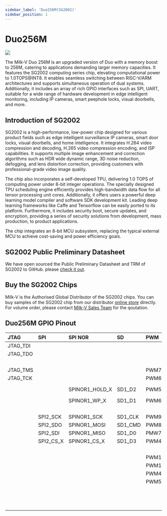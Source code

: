 ```yaml
---
sidebar_label: 'Duo256M(SG2002)'
sidebar_position: 1
---
```


# Duo256M

 <Image src='/docs/duo/duo256m-overview-v1.0.webp' maxWidth='70%' align='center' />

The Milk-V Duo 256M is an upgraded version of Duo with a memory boost to 256M, catering to applications demanding larger memory capacities. It features the SG2002 computing series chip, elevating computational power to 1.0TOPS@INT8. It enables seamless switching between RISC-V/ARM architectures and supports simultaneous operation of dual systems. Additionally, it includes an array of rich GPIO interfaces such as SPI, UART, suitable for a wide range of hardware development in edge intelligent monitoring, including IP cameras, smart peephole locks, visual doorbells, and more.

## Introduction of SG2002

SG2002 is a high-performance, low-power chip designed for various product fields such as edge intelligent surveillance IP cameras, smart door locks, visual doorbells, and home intelligence. It integrates H.264 video compression and decoding, H.265 video compression encoding, and ISP capabilities. It supports multiple image enhancement and correction algorithms such as HDR wide dynamic range, 3D noise reduction, defogging, and lens distortion correction, providing customers with professional-grade video image quality.

The chip also incorporates a self-developed TPU, delivering 1.0 TOPS of computing power under 8-bit integer operations. The specially designed TPU scheduling engine efficiently provides high-bandwidth data flow for all tensor processing unit cores. Additionally, it offers users a powerful deep learning model compiler and software SDK development kit. Leading deep learning frameworks like Caffe and Tensorflow can be easily ported to its platform. Furthermore, it includes security boot, secure updates, and encryption, providing a series of security solutions from development, mass production, to product applications.

The chip integrates an 8-bit MCU subsystem, replacing the typical external MCU to achieve cost-saving and power efficiency goals.

## SG2002 Public Preliminary Datasheet

We have open sourced the Public Preliminary Datasheet and TRM of SG2002 to GitHub. please [check it out](https://github.com/milkv-duo/duo-files/tree/main/duo-256M/datasheet).

## Buy the SG2002 Chips

Milk-V is the Authorised Global Distributor of the SG2002 chips. You can buy samples of the SG2002 chip from our distributor [online store](https://arace.tech/products/sophon-cv1800b-5pcs) directly. For volume order, please contact [Milk-V Sales Team](mailto:sales@milkv.io) for the qoutation.

## Duo256M GPIO Pinout

<div className='gpio_style'>

| **JTAG** | **SPI**   | **SPI NOR**    | **SD**  | **PWM** | **I2C**  | **UART**   | **NAME** | **PIN**                         | **PIN**                          | **NAME**    | **ADC**    | **SPI NOR**   | **SPI NAND** | **EMMC**  |
|:---------|:----------|:---------------|:--------|:--------|:---------|:-----------|---------:|:-------------------------------:|:--------------------------------:|:------------|:-----------|:--------------|:-------------|:----------|
| JTAG_TDI |           |                |         |         |          | UART1/2_TX | GP0      | <div className='green'>1</div>  | <div className='red'>40</div>    | VBUS        |            |               |              |           |
| JTAG_TDO |           |                |         |         |          | UART1/2_RX | GP1      | <div className='green'>2</div>  | <div className='red'>39</div>    | VSYS        |            |               |              |           |
|          |           |                |         |         |          |            | GND      | <div className='black'>3</div>  | <div className='black'>38</div>  | GND         |            |               |              |           |
| JTAG_TMS |           |                |         | PWM7    |          | UART1_TX   | GP2      | <div className='green'>4</div>  | <div className='orange'>37</div> | 3V3_EN      |            |               |              |           |
| JTAG_TCK |           |                |         | PWM6    |          | UART1_RX   | GP3      | <div className='green'>5</div>  | <div className='green'>36</div>  | 3V3(OUT)    |            |               |              |           |
|          |           | SPINOR1_HOLD_X | SD1_D2  | PWM5    | I2C1_SCL | UART2/3_TX | GP4      | <div className='green'>6</div>  | <div className='gray'>35</div>   | Boot Switch |            |               |              |           |
|          |           | SPINOR1_WP_X   | SD1_D1  | PWM6    | I2C1_SDA | UART2/3_RX | GP5      | <div className='green'>7</div>  | <div className='gray'>34</div>   | Audio Out   |            |               |              |           |
|          |           |                |         |         |          |            | GND      | <div className='black'>8</div>  | <div className='black'>33</div>  | GND         |            |               |              |           |
|          | SPI2_SCK  | SPINOR1_SCK    | SD1_CLK | PWM9    | I2C3_SDA |            | GP6      | <div className='green'>9</div>  | <div className='green'>32</div>  | GP27        | ADC2(1.8V) |               |              |           |
|          | SPI2_SDO  | SPINOR1_MOSI   | SD1_CMD | PWM8    | I2C3_SCL |            | GP7      | <div className='green'>10</div> | <div className='green'>31</div>  | GP26        | ADC1(1.8V) |               |              |           |
|          | SPI2_SDI  | SPINOR1_MISO   | SD1_D0  | PMW7    | I2C1_SDA | UART3_RTS  | GP8      | <div className='green'>11</div> | <div className='orange'>30</div> | RUN         |            |               |              |           |
|          | SPI2_CS_X | SPINOR1_CS_X   | SD1_D3  | PWM4    | I2C1_SCL | UART3_CTS  | GP9      | <div className='green'>12</div> | <div className='green'>29</div>  | GP22        |            |               |              |           |
|          |           |                |         |         |          |            | GND      | <div className='black'>13</div> | <div className='black'>28</div>  | GND         |            |               |              |           |
|          |           |                |         | PWM10   | I2C2_SDA |            | GP10     | <div className='green'>14</div> | <div className='green'>27</div>  | GP21        |            | SPINOR_HOLD_X | SPINAND_HOLD | EMMC_DAT2 |
|          |           |                |         | PWM11   | I2C2_SCL |            | GP11     | <div className='green'>15</div> | <div className='green'>26</div>  | GP20        |            | SPINOR_WP_X   | SPINAND_WP   | EMMC_DAT3 |
|          |           |                |         | PWM4    |          | UART0/1_TX | GP12     | <div className='green'>16</div> | <div className='green'>25</div>  | GP19        |            | SPINOR_MOSI   | SPINAND_MOSI | EMMC_DAT0 |
|          |           |                |         | PWM5    |          | UART0/1_RX | GP13     | <div className='green'>17</div> | <div className='green'>24</div>  | GP18        |            | SPINOR_SCK    | SPINAND_SCK  | EMMC_CLK  |
|          |           |                |         |         |          |            | GND      | <div className='black'>18</div> | <div className='black'>23</div>  | GND         |            |               |              |           |
|          |           |                |         |         |          |            | GP14     | <div className='green'>19</div> | <div className='green'>22</div>  | GP17        |            | SPINOR_CS_X   | SPINAND_CS   | EMMC_DAT1 |
|          |           |                |         |         |          |            | GP15     | <div className='green'>20</div> | <div className='green'>21</div>  | GP16        |            | SPINOR_MISO   | SPINAND_MISO | EMMC_CMD  |

</div>
